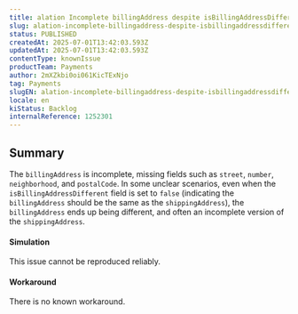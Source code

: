 ```yaml
---
title: alation Incomplete billingAddress despite isBillingAddressDifferent: false
slug: alation-incomplete-billingaddress-despite-isbillingaddressdifferent-false
status: PUBLISHED
createdAt: 2025-07-01T13:42:03.593Z
updatedAt: 2025-07-01T13:42:03.593Z
contentType: knownIssue
productTeam: Payments
author: 2mXZkbi0oi061KicTExNjo
tag: Payments
slugEN: alation-incomplete-billingaddress-despite-isbillingaddressdifferent-false
locale: en
kiStatus: Backlog
internalReference: 1252301
---
```


## Summary


The `billingAddress` is incomplete, missing fields such as `street`, `number`, `neighborhood`, and `postalCode`. In some unclear scenarios, even when the `isBillingAddressDifferent` field is set to `false` (indicating the `billingAddress` should be the same as the `shippingAddress`), the `billingAddress` ends up being different, and often an incomplete version of the `shippingAddress`.


#### Simulation


This issue cannot be reproduced reliably.



#### Workaround


There is no known workaround.



